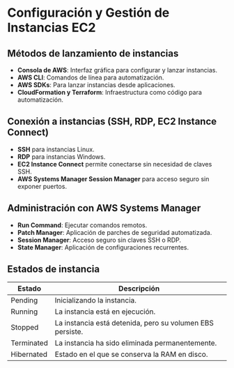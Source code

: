 # Configuración y Gestión de Instancias EC2

## Métodos de lanzamiento de instancias

- **Consola de AWS**: Interfaz gráfica para configurar y lanzar instancias.
- **AWS CLI**: Comandos de línea para automatización.
- **AWS SDKs**: Para lanzar instancias desde aplicaciones.
- **CloudFormation y Terraform**: Infraestructura como código para automatización.

## Conexión a instancias (SSH, RDP, EC2 Instance Connect)

- **SSH** para instancias Linux.
- **RDP** para instancias Windows.
- **EC2 Instance Connect** permite conectarse sin necesidad de claves SSH.
- **AWS Systems Manager Session Manager** para acceso seguro sin exponer puertos.

## Administración con AWS Systems Manager

- **Run Command**: Ejecutar comandos remotos.
- **Patch Manager**: Aplicación de parches de seguridad automatizada.
- **Session Manager**: Acceso seguro sin claves SSH o RDP.
- **State Manager**: Aplicación de configuraciones recurrentes.

## Estados de instancia

| Estado | Descripción |
|--------|------------|
| Pending | Inicializando la instancia. |
| Running | La instancia está en ejecución. |
| Stopped | La instancia está detenida, pero su volumen EBS persiste. |
| Terminated | La instancia ha sido eliminada permanentemente. |
| Hibernated | Estado en el que se conserva la RAM en disco. |